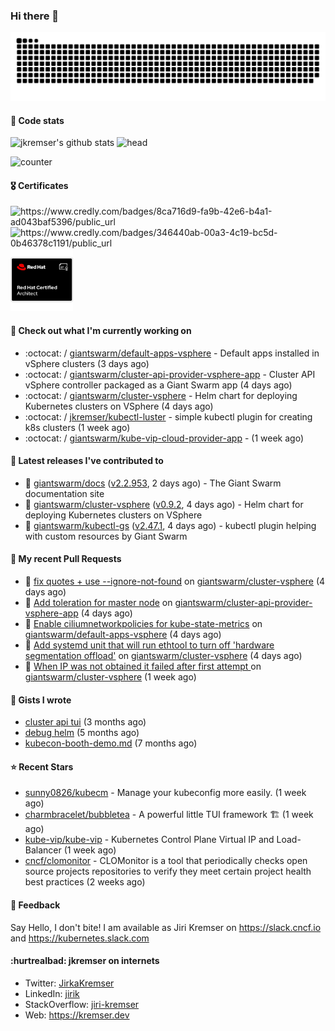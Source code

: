 ### Hi there 👋

<picture>
  <source media="(prefers-color-scheme: dark)" srcset="github-snake-dark.svg" />
  <source media="(prefers-color-scheme: light)" srcset="github-snake.svg" />
  <img alt="github-snake" src="github-snake.svg" />
</picture>

#### 📱 Code stats

![jkremser's github stats](https://github-readme-stats.vercel.app/api?username=jkremser&count_private=true&show_icons=true&hide_border=false&theme=tokyonight&title_color=5bcdec&bg_color=0d1117&border_radius=false) ![head](https://user-images.githubusercontent.com/535866/175570014-71166aaa-95f7-4a4f-869c-93a16481de4e.jpeg)



![counter](https://komarev.com/ghpvc/?username=jkremser&color=5bcdec&style=for-the-badge)

#### 🎖 Certificates
<p align="left">
    <a style="text-decoration: none !important;" href="https://www.credly.com/badges/8ca716d9-fa9b-42e6-b4a1-ad043baf5396/public_url">
        <img src="https://training.linuxfoundation.org/wp-content/uploads/2022/11/CKA.png" alt="https://www.credly.com/badges/8ca716d9-fa9b-42e6-b4a1-ad043baf5396/public_url" width="110" height="110"/>
    </a>
    <a style="text-decoration: none !important;" href="https://www.credly.com/badges/346440ab-00a3-4c19-bc5d-0b46378c1191/public_url">
        <img src="https://training.linuxfoundation.org/wp-content/uploads/2022/11/CKS.png" alt="https://www.credly.com/badges/346440ab-00a3-4c19-bc5d-0b46378c1191/public_url" width="110" height="110"/>
    </a>
    <a style="text-decoration: none !important;" href="https://rhtapps.redhat.com/verify/?certId=120-194-022">
        <img src="./rhca.png" alt="https://rhtapps.redhat.com/verify/?certId=120-194-022" width="100" height="100"/>
    </a>
</p>

#### 👷 Check out what I'm currently working on

- :octocat: / [giantswarm/default-apps-vsphere](https://github.com/giantswarm/default-apps-vsphere) - Default apps installed in vSphere clusters (3 days ago)
- :octocat: / [giantswarm/cluster-api-provider-vsphere-app](https://github.com/giantswarm/cluster-api-provider-vsphere-app) - Cluster API vSphere controller packaged as a Giant Swarm app (4 days ago)
- :octocat: / [giantswarm/cluster-vsphere](https://github.com/giantswarm/cluster-vsphere) - Helm chart for deploying Kubernetes clusters on VSphere (4 days ago)
- :octocat: / [jkremser/kubectl-luster](https://github.com/jkremser/kubectl-luster) - simple kubectl plugin for creating k8s clusters (1 week ago)
- :octocat: / [giantswarm/kube-vip-cloud-provider-app](https://github.com/giantswarm/kube-vip-cloud-provider-app) -  (1 week ago)

#### 🔭 Latest releases I've contributed to

- 🎉 [giantswarm/docs](https://github.com/giantswarm/docs) ([v2.2.953](https://github.com/giantswarm/docs/releases/tag/v2.2.953), 2 days ago) - The Giant Swarm documentation site
- 🎉 [giantswarm/cluster-vsphere](https://github.com/giantswarm/cluster-vsphere) ([v0.9.2](https://github.com/giantswarm/cluster-vsphere/releases/tag/v0.9.2), 4 days ago) - Helm chart for deploying Kubernetes clusters on VSphere
- 🎉 [giantswarm/kubectl-gs](https://github.com/giantswarm/kubectl-gs) ([v2.47.1](https://github.com/giantswarm/kubectl-gs/releases/tag/v2.47.1), 4 days ago) - kubectl plugin helping with custom resources by Giant Swarm

#### 🔨 My recent Pull Requests

- 💪 [fix quotes &#43; use --ignore-not-found](https://github.com/giantswarm/cluster-vsphere/pull/114) on [giantswarm/cluster-vsphere](https://github.com/giantswarm/cluster-vsphere) (4 days ago)
- 💪 [Add toleration for master node](https://github.com/giantswarm/cluster-api-provider-vsphere-app/pull/88) on [giantswarm/cluster-api-provider-vsphere-app](https://github.com/giantswarm/cluster-api-provider-vsphere-app) (4 days ago)
- 💪 [Enable ciliumnetworkpolicies for kube-state-metrics](https://github.com/giantswarm/default-apps-vsphere/pull/168) on [giantswarm/default-apps-vsphere](https://github.com/giantswarm/default-apps-vsphere) (4 days ago)
- 💪 [Add systemd unit that will run ethtool to turn off &#39;hardware segmentation offload&#39;](https://github.com/giantswarm/cluster-vsphere/pull/112) on [giantswarm/cluster-vsphere](https://github.com/giantswarm/cluster-vsphere) (4 days ago)
- 💪 [When IP was not obtained it failed after first attempt ](https://github.com/giantswarm/cluster-vsphere/pull/109) on [giantswarm/cluster-vsphere](https://github.com/giantswarm/cluster-vsphere) (1 week ago)

#### 📓 Gists I wrote

- [cluster api tui](https://gist.github.com/176c5bae04a9db8feea0f72217e8eff5) (3 months ago)
- [debug helm](https://gist.github.com/40bc6009eefdea63b57854becf8409a5) (5 months ago)
- [kubecon-booth-demo.md](https://gist.github.com/8ec12c94e4ff2fc8aa0ee0754363a035) (7 months ago)

#### ⭐ Recent Stars

- [sunny0826/kubecm](https://github.com/sunny0826/kubecm) - Manage your kubeconfig more easily. (1 week ago)
- [charmbracelet/bubbletea](https://github.com/charmbracelet/bubbletea) - A powerful little TUI framework 🏗 (1 week ago)
- [kube-vip/kube-vip](https://github.com/kube-vip/kube-vip) - Kubernetes Control Plane Virtual IP and Load-Balancer (1 week ago)
- [cncf/clomonitor](https://github.com/cncf/clomonitor) - CLOMonitor is a tool that periodically checks open source projects repositories to verify they meet certain project health best practices (2 weeks ago)

#### 💬 Feedback

Say Hello, I don't bite! I am available as Jiri Kremser on https://slack.cncf.io and https://kubernetes.slack.com


#### :hurtrealbad: jkremser on internets

- Twitter: <a href="https://twitter.com/JirkaKremser">JirkaKremser</a>
- LinkedIn: <a href="https://www.linkedin.com/in/jirik/">jirik</a>
- StackOverflow: <a href="https://stackoverflow.com/users/1594980/jiri-kremser">jiri-kremser</a>
- Web: https://kremser.dev
